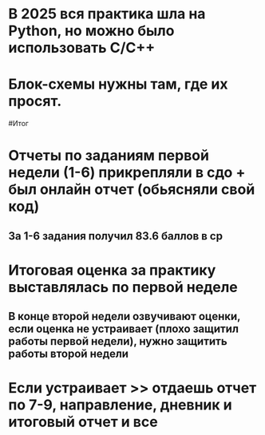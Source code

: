# В 2025 вся практика шла на Python, но можно  было использовать C/C++

# Блок-схемы нужны там, где их просят.

#Итог
# Отчеты по заданиям первой недели  (1-6)  прикрепляли в сдо + был онлайн отчет (обьясняли свой код)
## За 1-6 задания получил 83.6 баллов в ср 
# Итоговая оценка за практику выставлялась по первой неделе
##  В конце второй недели озвучивают оценки, если оценка не устраивает (плохо защитил работы первой недели), нужно защитить работы второй недели
# Если устраивает >> отдаешь отчет по 7-9, направление, дневник и итоговый отчет и все
